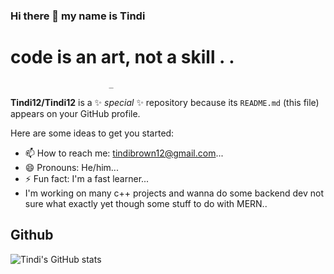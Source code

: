 ### Hi there 👋 my name is Tindi

# code is an art, not a skill . .
                          _
**Tindi12/Tindi12** is a ✨ _special_ ✨ repository because its `README.md` (this file) appears on your GitHub profile.

Here are some ideas to get you started:

- 📫 How to reach me: tindibrown12@gmail.com...
- 😄 Pronouns: He/him...
- ⚡ Fun fact: I'm a fast learner...
- I'm working on many c++ projects and wanna do some backend dev not sure what exactly yet though some stuff to do with MERN..

## Github
![Tindi's GitHub stats](https://github-readme-stats.vercel.app/api?username=Tindi12&count_private=true&show_icobs=true&theme=bluefy)



